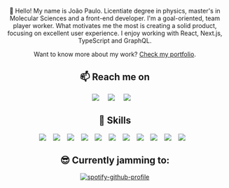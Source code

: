 <p align="center">
  👋 Hello! My name is João Paulo. Licentiate degree in physics, master's in Molecular Sciences and a front-end developer. I'm a goal-oriented, team player worker. What motivates me the most is creating a solid product, focusing on excellent user experience. I enjoy working with React, Next.js, TypeScript and GraphQL.
</p>
<p align="center">
  Want to know more about my work? <a href="https://portfolio-40fathoms.vercel.app/">Check my portfolio</a>.
</p>

<h2  align="center">📫 Reach me on</h2>
<p align="center">
  <a target="_blank" href="https://www.linkedin.com/in/jo%C3%A3o-paulo-martins-013b211a0/"><img src="https://img.shields.io/badge/linkedin-%230077B5.svg?&style=for-the-badge&logo=linkedin&logoColor=white" /></a>&nbsp;&nbsp;&nbsp;&nbsp;
  <a target="_blank" href="https://twitter.com/40fathoms"><img src="https://img.shields.io/badge/twitter-%231DA1F2.svg?&style=for-the-badge&logo=twitter&logoColor=white" /></a>&nbsp;&nbsp;&nbsp;&nbsp;
  <a href="#"><img src="https://img.shields.io/badge/40%20fathoms%20%232505-%23D14836.svg?&style=for-the-badge&logo=discord&logoColor=white&color=5865F2" /></a>&nbsp;&nbsp;&nbsp;&nbsp;
</p>

<h2 align="center">💼 Skills</h2>
<p align="center">
	<img src="https://img.shields.io/badge/GraphQL-000.svg?&style=for-the-badge&logo=graphql&logoColor=E10098" />&nbsp;&nbsp;&nbsp;
	<img src="https://img.shields.io/badge/TypeScript-000.svg?&style=for-the-badge&logo=typescript" />&nbsp;&nbsp;&nbsp;
	<img src="https://img.shields.io/badge/-Next.js-000?style=for-the-badge&logo=next.js" />&nbsp;&nbsp;&nbsp;
	<img src="https://img.shields.io/badge/-Styled_Components-000?style=for-the-badge&logo=styled-components" />&nbsp;&nbsp;&nbsp;
	<img src="https://img.shields.io/badge/-React-000?style=for-the-badge&logo=react" />&nbsp;&nbsp;&nbsp;
	<img src="https://img.shields.io/badge/-JavaScript-000?style=for-the-badge&logo=javascript" />&nbsp;&nbsp;&nbsp;
	<img src="https://img.shields.io/badge/-SASS-000?style=for-the-badge&logo=sass" />&nbsp;&nbsp;&nbsp;
	<img src="https://img.shields.io/badge/-CSS-000?style=for-the-badge&logo=css3&logoColor=1572B6" />&nbsp;&nbsp;&nbsp;
	<img src="https://img.shields.io/badge/-HTML-000?style=for-the-badge&logo=html5&logoColor=E34F26" />&nbsp;&nbsp;&nbsp;
	<img src="https://img.shields.io/badge/-Git-000?style=for-the-badge&logo=git" />&nbsp;&nbsp;&nbsp;
	<img src="https://img.shields.io/badge/-Figma-000?style=for-the-badge&logo=figma" />&nbsp;&nbsp;&nbsp;
</p>

<h2 align="center">😎 Currently jamming to:</h2>
<div align="center">
	
[![spotify-github-profile](https://spotify-github-profile.vercel.app/api/view?uid=ibp33a7gigu72c878lp2p74bk&cover_image=true&theme=novatorem&show_offline=false&bar_color=53b14f&bar_color_cover=false)](https://github.com/kittinan/spotify-github-profile)
	
</div>

